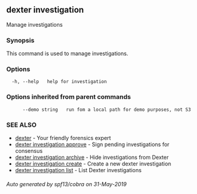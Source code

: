 ## dexter investigation

Manage investigations

### Synopsis

This command is used to manage investigations.

### Options

```
  -h, --help   help for investigation
```

### Options inherited from parent commands

```
      --demo string   run fom a local path for demo purposes, not S3
```

### SEE ALSO

* [dexter](dexter.md)	 - Your friendly forensics expert
* [dexter investigation approve](dexter_investigation_approve.md)	 - Sign pending investigations for consensus
* [dexter investigation archive](dexter_investigation_archive.md)	 - Hide investigations from Dexter
* [dexter investigation create](dexter_investigation_create.md)	 - Create a new dexter investigation
* [dexter investigation list](dexter_investigation_list.md)	 - List Dexter investigations

###### Auto generated by spf13/cobra on 31-May-2019
